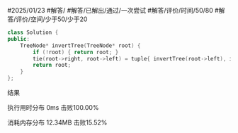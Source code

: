 #2025/01/23 #解答/ #解答/已解出/通过/一次尝试 #解答/评价/时间/50/80 #解答/评价/空间/少于50/少于20 

``` cpp
class Solution {
public:
	TreeNode* invertTree(TreeNode* root) {
		if (!root) { return root; }
		tie(root->right, root->left) = tuple{ invertTree(root->left), invertTree(root->right) };
		return root;
	}
};
```

结果

执行用时分布
0ms
击败100.00%

消耗内存分布
12.34MB
击败15.52%